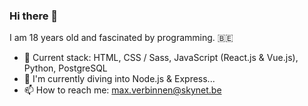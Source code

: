 ### Hi there 👋

I am 18 years old and fascinated by programming. :belgium:

- 🔭 Current stack: HTML, CSS / Sass, JavaScript (React.js & Vue.js), Python, PostgreSQL
- 🌱 I'm currently diving into Node.js & Express...
- 📫 How to reach me: max.verbinnen@skynet.be
